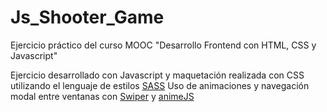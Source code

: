 # Js_Shooter_Game

Ejercicio práctico del curso MOOC "Desarrollo Frontend con HTML, CSS y Javascript"

Ejercicio desarrollado con Javascript y maquetación realizada con CSS utilizando el lenguaje de estilos [SASS](https://sass-lang.com/)
Uso de animaciones y navegación modal entre ventanas con [Swiper](https://swiperjs.com/) y [animeJS](https://animejs.com/)
